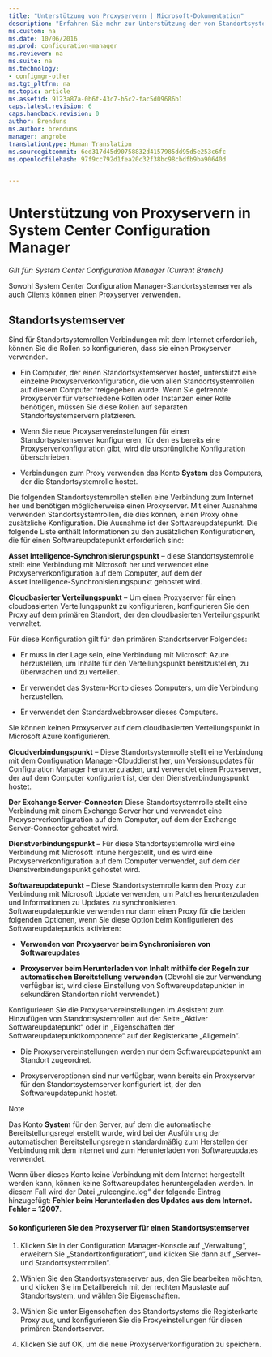 ```yaml
---
title: "Unterstützung von Proxyservern | Microsoft-Dokumentation"
description: "Erfahren Sie mehr zur Unterstützung der von Standortsystemservern und Clients verwendeten Proxyserver durch System Center Configuration Manager."
ms.custom: na
ms.date: 10/06/2016
ms.prod: configuration-manager
ms.reviewer: na
ms.suite: na
ms.technology:
- configmgr-other
ms.tgt_pltfrm: na
ms.topic: article
ms.assetid: 9123a87a-0b6f-43c7-b5c2-fac5d09686b1
caps.latest.revision: 6
caps.handback.revision: 0
author: Brenduns
ms.author: brenduns
manager: angrobe
translationtype: Human Translation
ms.sourcegitcommit: 6ed317d45d90758832d4157985dd95d5e253c6fc
ms.openlocfilehash: 97f9cc792d1fea20c32f38bc98cbdfb9ba90640d


---
```

# <a name="proxy-server-support-in-system-center-configuration-manager"></a>Unterstützung von Proxyservern in System Center Configuration Manager

*Gilt für: System Center Configuration Manager (Current Branch)*

Sowohl System Center Configuration Manager-Standortsystemserver als auch Clients können einen Proxyserver verwenden.  

## <a name="site-system-servers"></a>Standortsystemserver  
Sind für Standortsystemrollen Verbindungen mit dem Internet erforderlich, können Sie die Rollen so konfigurieren, dass sie einen Proxyserver verwenden.  

-   Ein Computer, der einen Standortsystemserver hostet, unterstützt eine einzelne Proxyserverkonfiguration, die von allen Standortsystemrollen auf diesem Computer freigegeben wurde. Wenn Sie getrennte Proxyserver für verschiedene Rollen oder Instanzen einer Rolle benötigen, müssen Sie diese Rollen auf separaten Standortsystemservern platzieren.  

-   Wenn Sie neue Proxyservereinstellungen für einen Standortsystemserver konfigurieren, für den es bereits eine Proxyserverkonfiguration gibt, wird die ursprüngliche Konfiguration überschrieben.  

-   Verbindungen zum Proxy verwenden das Konto **System** des Computers, der die Standortsystemrolle hostet.  

Die folgenden Standortsystemrollen stellen eine Verbindung zum Internet her und benötigen möglicherweise einen Proxyserver.  Mit einer Ausnahme verwenden Standortsystemrollen, die dies können, einen Proxy ohne zusätzliche Konfiguration. Die Ausnahme ist der Softwareupdatepunkt. Die folgende Liste enthält Informationen zu den zusätzlichen Konfigurationen, die für einen Softwareupdatepunkt erforderlich sind:  

**Asset Intelligence-Synchronisierungspunkt** – diese Standortsystemrolle stellt eine Verbindung mit Microsoft her und verwendet eine Proxyserverkonfiguration auf dem Computer, auf dem der Asset Intelligence-Synchronisierungspunkt gehostet wird.  

**Cloudbasierter Verteilungspunkt** – Um einen Proxyserver für einen cloudbasierten Verteilungspunkt zu konfigurieren, konfigurieren Sie den Proxy auf dem primären Standort, der den cloudbasierten Verteilungspunkt verwaltet.  

Für diese Konfiguration gilt für den primären Standortserver Folgendes:  

-   Er muss in der Lage sein, eine Verbindung mit Microsoft Azure herzustellen, um Inhalte für den Verteilungspunkt bereitzustellen, zu überwachen und zu verteilen.  

-   Er verwendet das System-Konto dieses Computers, um die Verbindung herzustellen.  

-   Er verwendet den Standardwebbrowser dieses Computers.  

Sie können keinen Proxyserver auf dem cloudbasierten Verteilungspunkt in Microsoft Azure konfigurieren.  

**Cloudverbindungspunkt** – Diese Standortsystemrolle stellt eine Verbindung mit dem Configuration Manager-Clouddienst her, um Versionsupdates für Configuration Manager herunterzuladen, und verwendet einen Proxyserver, der auf dem Computer konfiguriert ist, der den Dienstverbindungspunkt hostet.  

**Der Exchange Server-Connector:** Diese Standortsystemrolle stellt eine Verbindung mit einem Exchange Server her und verwendet eine Proxyserverkonfiguration auf dem Computer, auf dem der Exchange Server-Connector gehostet wird.  

**Dienstverbindungspunkt** – Für diese Standortsystemrolle wird eine Verbindung mit Microsoft Intune hergestellt, und es wird eine Proxyserverkonfiguration auf dem Computer verwendet, auf dem der Dienstverbindungspunkt gehostet wird.  

**Softwareupdatepunkt** – Diese Standortsystemrolle kann den Proxy zur Verbindung mit Microsoft Update verwenden, um Patches herunterzuladen und Informationen zu Updates zu synchronisieren.   
Softwareupdatepunkte verwenden nur dann einen Proxy für die beiden folgenden Optionen, wenn Sie diese Option beim Konfigurieren des Softwareupdatepunkts aktivieren:  

-   **Verwenden von Proxyserver beim Synchronisieren von Softwareupdates**  

-   **Proxyserver beim Herunterladen von Inhalt mithilfe der Regeln zur automatischen Bereitstellung verwenden** (Obwohl sie zur Verwendung verfügbar ist, wird diese Einstellung von Softwareupdatepunkten in sekundären Standorten nicht verwendet.)  

Konfigurieren Sie die Proxyservereinstellungen im Assistent zum Hinzufügen von Standortsystemrollen auf der Seite „Aktiver Softwareupdatepunkt“ oder in „Eigenschaften der Softwareupdatepunktkomponente“ auf der Registerkarte „Allgemein“.  

-   Die Proxyservereinstellungen werden nur dem Softwareupdatepunkt am Standort zugeordnet.  

-   Proxyserveroptionen sind nur verfügbar, wenn bereits ein Proxyserver für den Standortsystemserver konfiguriert ist, der den Softwareupdatepunkt hostet.  

> [!NOTE]  
>  Das Konto **System** für den Server, auf dem die automatische Bereitstellungsregel erstellt wurde, wird bei der Ausführung der automatischen Bereitstellungsregeln standardmäßig zum Herstellen der Verbindung mit dem Internet und zum Herunterladen von Softwareupdates verwendet.  
>   
>  Wenn über dieses Konto keine Verbindung mit dem Internet hergestellt werden kann, können keine Softwareupdates heruntergeladen werden. In diesem Fall wird der Datei „ruleengine.log“ der folgende Eintrag hinzugefügt: **Fehler beim Herunterladen des Updates aus dem Internet. Fehler = 12007**.  

#### <a name="to-configure-the-proxy-server-for-a-site-system-server"></a>So konfigurieren Sie den Proxyserver für einen Standortsystemserver  

1.  Klicken Sie in der Configuration Manager-Konsole auf „Verwaltung“, erweitern Sie „Standortkonfiguration“, und klicken Sie dann auf „Server- und Standortsystemrollen“.  

2.  Wählen Sie den Standortsystemserver aus, den Sie bearbeiten möchten, und klicken Sie im Detailbereich mit der rechten Maustaste auf Standortsystem, und wählen Sie Eigenschaften.  

3.  Wählen Sie unter Eigenschaften des Standortsystems die Registerkarte Proxy aus, und konfigurieren Sie die Proxyeinstellungen für diesen primären Standortserver.  

4.  Klicken Sie auf OK, um die neue Proxyserverkonfiguration zu speichern.  



<!--HONumber=Dec16_HO3-->


